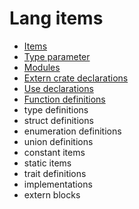 # Lang items

- [Items](items.md)
- [Type parameter](type-parameters.md)
- [Modules](module.md)
- [Extern crate declarations](extern-crate.md)
- [Use declarations](use-declaration)
- [Function definitions](../functions/function-definition)
- type definitions
- struct definitions
- enumeration definitions
- union definitions
- constant items
- static items
- trait definitions
- implementations
- extern blocks
